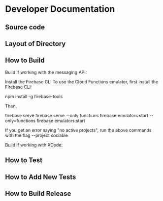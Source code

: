 # Developer Documentation

## Source code



## Layout of Directory

## How to Build

Build if working with the messaging API:

Install the Firebase CLI
To use the Cloud Functions emulator, first install the Firebase CLI:

npm install -g firebase-tools

Then, 

firebase serve
firebase serve --only functions
firebase emulators:start --only=functions
firebase emulators:start

If you get an error saying "no active projects", run the above commands with the flag --project sociable

Build if working with XCode: 

## How to Test

## How to Add New Tests

## How to Build Release
